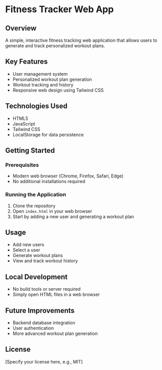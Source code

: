 # Fitness Tracker Web App

## Overview
A simple, interactive fitness tracking web application that allows users to generate and track personalized workout plans.

## Key Features
- User management system
- Personalized workout plan generation
- Workout tracking and history
- Responsive web design using Tailwind CSS

## Technologies Used
- HTML5
- JavaScript
- Tailwind CSS
- LocalStorage for data persistence

## Getting Started

### Prerequisites
- Modern web browser (Chrome, Firefox, Safari, Edge)
- No additional installations required

### Running the Application
1. Clone the repository
2. Open `index.html` in your web browser
3. Start by adding a new user and generating a workout plan

## Usage
- Add new users
- Select a user
- Generate workout plans
- View and track workout history

## Local Development
- No build tools or server required
- Simply open HTML files in a web browser

## Future Improvements
- Backend database integration
- User authentication
- More advanced workout plan generation

## License
[Specify your license here, e.g., MIT]
